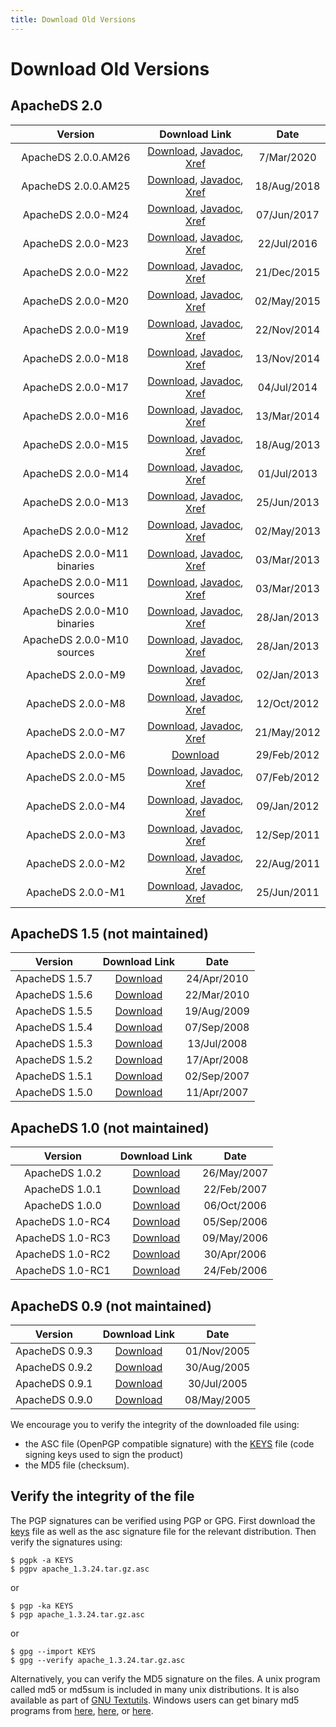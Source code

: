 ```yaml
---
title: Download Old Versions
---
```


# Download Old Versions

## ApacheDS 2.0

<center>

| Version| Download Link | Date |
|:-:|:-:|:-:|
| ApacheDS 2.0.0.AM26 | [Download](https://archive.apache.org/dist/directory/apacheds/dist/2.0.0.AM26/), [Javadoc](https://svn.apache.org/repos/infra/websites/production/directory/content/apacheds/gen-docs/2.0.0.AM26/apidocs/index.html), [Xref](https://svn.apache.org/repos/infra/websites/production/directory/content/apacheds/gen-docs/2.0.0.AM26/xref/index.html) | 7/Mar/2020 | 
| ApacheDS 2.0.0.AM25 | [Download](https://archive.apache.org/dist/directory/apacheds/dist/2.0.0.AM25/), [Javadoc](https://svn.apache.org/repos/infra/websites/production/directory/content/apacheds/gen-docs/2.0.0.AM25/apidocs/index.html), [Xref](https://svn.apache.org/repos/infra/websites/production/directory/content/apacheds/gen-docs/2.0.0.AM25/xref/index.html) | 18/Aug/2018 | 
| ApacheDS 2.0.0-M24 | [Download](https://archive.apache.org/dist/directory/apacheds/dist/2.0.0-M24/), [Javadoc](https://svn.apache.org/repos/infra/websites/production/directory/content/apacheds/gen-docs/2.0.0-M24/apidocs/index.html), [Xref](https://svn.apache.org/repos/infra/websites/production/directory/content/apacheds/gen-docs/2.0.0-M24/xref/index.html) | 07/Jun/2017 |
| ApacheDS 2.0.0-M23 | [Download](https://archive.apache.org/dist/directory/apacheds/dist/2.0.0-M23/), [Javadoc](https://svn.apache.org/repos/infra/websites/production/directory/content/apacheds/gen-docs/2.0.0-M23/apidocs/index.html), [Xref](https://svn.apache.org/repos/infra/websites/production/directory/content/apacheds/gen-docs/2.0.0-M23/xref/index.html) | 22/Jul/2016 |
| ApacheDS 2.0.0-M22 | [Download](https://archive.apache.org/dist/directory/apacheds/dist/2.0.0-M22/), [Javadoc](https://svn.apache.org/repos/infra/websites/production/directory/content/apacheds/gen-docs/2.0.0-M22/apidocs/index.html), [Xref](https://svn.apache.org/repos/infra/websites/production/directory/content/apacheds/gen-docs/2.0.0-M22/xref/index.html) | 21/Dec/2015 |
| ApacheDS 2.0.0-M20 | [Download](https://archive.apache.org/dist/directory/apacheds/dist/2.0.0-M20/), [Javadoc](https://svn.apache.org/repos/infra/websites/production/directory/content/apacheds/gen-docs/2.0.0-M20/apidocs/index.html), [Xref](https://svn.apache.org/repos/infra/websites/production/directory/content/apacheds/gen-docs/2.0.0-M20/xref/index.html) | 02/May/2015 |
| ApacheDS 2.0.0-M19 | [Download](https://archive.apache.org/dist/directory/apacheds/dist/2.0.0-M19/), [Javadoc](https://svn.apache.org/repos/infra/websites/production/directory/content/apacheds/gen-docs/2.0.0-M19/apidocs/index.html), [Xref](https://svn.apache.org/repos/infra/websites/production/directory/content/apacheds/gen-docs/2.0.0-M19/xref/index.html) | 22/Nov/2014 |
| ApacheDS 2.0.0-M18 | [Download](https://archive.apache.org/dist/directory/apacheds/dist/2.0.0-M18/), [Javadoc](https://svn.apache.org/repos/infra/websites/production/directory/content/apacheds/gen-docs/2.0.0-M18/apidocs/index.html), [Xref](https://svn.apache.org/repos/infra/websites/production/directory/content/apacheds/gen-docs/2.0.0-M18/xref/index.html) | 13/Nov/2014 |
| ApacheDS 2.0.0-M17 | [Download](https://archive.apache.org/dist/directory/apacheds/dist/2.0.0-M17/), [Javadoc](https://svn.apache.org/repos/infra/websites/production/directory/content/apacheds/gen-docs/2.0.0-M17/apidocs/index.html), [Xref](https://svn.apache.org/repos/infra/websites/production/directory/content/apacheds/gen-docs/2.0.0-M17/xref/index.html) | 04/Jul/2014 |
| ApacheDS 2.0.0-M16 | [Download](https://archive.apache.org/dist/directory/apacheds/dist/2.0.0-M16/), [Javadoc](https://svn.apache.org/repos/infra/websites/production/directory/content/apacheds/gen-docs/2.0.0-M16/apidocs/index.html), [Xref](https://svn.apache.org/repos/infra/websites/production/directory/content/apacheds/gen-docs/2.0.0-M16/xref/index.html) | 13/Mar/2014 |
| ApacheDS 2.0.0-M15 | [Download](https://archive.apache.org/dist/directory/apacheds/dist/2.0.0-M15/), [Javadoc](https://svn.apache.org/repos/infra/websites/production/directory/content/apacheds/gen-docs/2.0.0-M15/apidocs/index.html), [Xref](https://svn.apache.org/repos/infra/websites/production/directory/content/apacheds/gen-docs/2.0.0-M15/xref/index.html) | 18/Aug/2013 |
| ApacheDS 2.0.0-M14 | [Download](https://archive.apache.org/dist/directory/apacheds/dist/2.0.0-M14/), [Javadoc](https://svn.apache.org/repos/infra/websites/production/directory/content/apacheds/gen-docs/2.0.0-M14/apidocs/index.html), [Xref](https://svn.apache.org/repos/infra/websites/production/directory/content/apacheds/gen-docs/2.0.0-M14/xref/index.html) | 01/Jul/2013 |
| ApacheDS 2.0.0-M13 | [Download](https://archive.apache.org/dist/directory/apacheds/dist/2.0.0-M13/), [Javadoc](https://svn.apache.org/repos/infra/websites/production/directory/content/apacheds/gen-docs/2.0.0-M13/apidocs/index.html), [Xref](https://svn.apache.org/repos/infra/websites/production/directory/content/apacheds/gen-docs/2.0.0-M13/xref/index.html) | 25/Jun/2013 |
| ApacheDS 2.0.0-M12 | [Download](https://archive.apache.org/dist/directory/apacheds/dist/2.0.0-M12/), [Javadoc](https://svn.apache.org/repos/infra/websites/production/directory/content/apacheds/gen-docs/2.0.0-M12/apidocs/index.html), [Xref](https://svn.apache.org/repos/infra/websites/production/directory/content/apacheds/gen-docs/2.0.0-M12/xref/index.html) | 02/May/2013 |
| ApacheDS 2.0.0-M11 binaries | [Download](https://archive.apache.org/dist/directory/apacheds/dist/2.0.0-M11/), [Javadoc](https://svn.apache.org/repos/infra/websites/production/directory/content/apacheds/gen-docs/2.0.0-M11/apidocs/index.html), [Xref](https://svn.apache.org/repos/infra/websites/production/directory/content/apacheds/gen-docs/2.0.0-M11/xref/index.html) | 03/Mar/2013 |
| ApacheDS 2.0.0-M11 sources | [Download](https://archive.apache.org/dist/directory/apacheds/2.0.0-M11/), [Javadoc](https://svn.apache.org/repos/infra/websites/production/directory/content/apacheds/gen-docs/2.0.0-M11/apidocs/index.html), [Xref](https://svn.apache.org/repos/infra/websites/production/directory/content/apacheds/gen-docs/2.0.0-M11/xref/index.html) | 03/Mar/2013 |
| ApacheDS 2.0.0-M10 binaries | [Download](https://archive.apache.org/dist/directory/apacheds/dist/2.0.0-M10/), [Javadoc](https://svn.apache.org/repos/infra/websites/production/directory/content/apacheds/gen-docs/2.0.0-M10/apidocs/index.html), [Xref](https://svn.apache.org/repos/infra/websites/production/directory/content/apacheds/gen-docs/2.0.0-M10/xref/index.html) | 28/Jan/2013 |
| ApacheDS 2.0.0-M10 sources | [Download](https://archive.apache.org/dist/directory/apacheds/2.0.0-M10/), [Javadoc](https://svn.apache.org/repos/infra/websites/production/directory/content/apacheds/gen-docs/2.0.0-M10/apidocs/index.html), [Xref](https://svn.apache.org/repos/infra/websites/production/directory/content/apacheds/gen-docs/2.0.0-M10/xref/index.html) | 28/Jan/2013 |
| ApacheDS 2.0.0-M9 | [Download](https://archive.apache.org/dist/directory/apacheds/stable/2.0/2.0.0-M9), [Javadoc](https://svn.apache.org/repos/infra/websites/production/directory/content/apacheds/gen-docs/2.0.0-M9/apidocs/index.html), [Xref](https://svn.apache.org/repos/infra/websites/production/directory/content/apacheds/gen-docs/2.0.0-M9/xref/index.html) | 02/Jan/2013 |
| ApacheDS 2.0.0-M8 | [Download](https://archive.apache.org/dist/directory/apacheds/stable/2.0/2.0.0-M8), [Javadoc](https://svn.apache.org/repos/infra/websites/production/directory/content/apacheds/gen-docs/2.0.0-M8/apidocs/index.html), [Xref](https://svn.apache.org/repos/infra/websites/production/directory/content/apacheds/gen-docs/2.0.0-M8/xref/index.html) | 12/Oct/2012 |
| ApacheDS 2.0.0-M7 | [Download](https://archive.apache.org/dist/directory/apacheds/stable/2.0/2.0.0-M7), [Javadoc](https://svn.apache.org/repos/infra/websites/production/directory/content/apacheds/gen-docs/2.0.0-M7/apidocs/index.html), [Xref](https://svn.apache.org/repos/infra/websites/production/directory/content/apacheds/gen-docs/2.0.0-M7/xref/index.html) | 21/May/2012 |
| ApacheDS 2.0.0-M6 | [Download](https://archive.apache.org/dist/directory/apacheds/stable/2.0/2.0.0-M6) | 29/Feb/2012 |
| ApacheDS 2.0.0-M5 | [Download](https://archive.apache.org/dist/directory/apacheds/stable/2.0/2.0.0-M5), [Javadoc](https://svn.apache.org/repos/infra/websites/production/directory/content/apacheds/gen-docs/2.0.0-M5/apidocs/index.html), [Xref](https://svn.apache.org/repos/infra/websites/production/directory/content/apacheds/gen-docs/2.0.0-M5/xref/index.html) | 07/Feb/2012 |
| ApacheDS 2.0.0-M4 | [Download](https://archive.apache.org/dist/directory/apacheds/stable/2.0/2.0.0-M4), [Javadoc](https://svn.apache.org/repos/infra/websites/production/directory/content/apacheds/gen-docs/2.0.0-M4/apidocs/index.html), [Xref](https://svn.apache.org/repos/infra/websites/production/directory/content/apacheds/gen-docs/2.0.0-M4/xref/index.html) | 09/Jan/2012 |
| ApacheDS 2.0.0-M3 | [Download](https://archive.apache.org/dist/directory/apacheds/stable/2.0/2.0.0-M3), [Javadoc](https://svn.apache.org/repos/infra/websites/production/directory/content/apacheds/gen-docs/2.0.0-M3/apidocs/index.html), [Xref](https://svn.apache.org/repos/infra/websites/production/directory/content/apacheds/gen-docs/2.0.0-M3/xref/index.html) | 12/Sep/2011 |
| ApacheDS 2.0.0-M2 | [Download](https://archive.apache.org/dist/directory/apacheds/stable/2.0/2.0.0-M2), [Javadoc](https://svn.apache.org/repos/infra/websites/production/directory/content/apacheds/gen-docs/2.0.0-M2/apidocs/index.html), [Xref](https://svn.apache.org/repos/infra/websites/production/directory/content/apacheds/gen-docs/2.0.0-M2/xref/index.html) | 22/Aug/2011 |
| ApacheDS 2.0.0-M1 | [Download](https://archive.apache.org/dist/directory/apacheds/stable/2.0/2.0.0-M1), [Javadoc](https://svn.apache.org/repos/infra/websites/production/directory/content/apacheds/gen-docs/2.0.0-M1/apidocs/index.html), [Xref](https://svn.apache.org/repos/infra/websites/production/directory/content/apacheds/gen-docs/2.0.0-M1/xref/index.html) | 25/Jun/2011 |

</center>

## ApacheDS 1.5 (not maintained)

<center>

| Version| Download Link | Date |
|:-:|:-:|:-:|
| ApacheDS 1.5.7 | [Download](https://archive.apache.org/dist/directory/apacheds/unstable/1.5/1.5.7/) | 24/Apr/2010 |
| ApacheDS 1.5.6 | [Download](https://archive.apache.org/dist/directory/apacheds/unstable/1.5/1.5.6/) | 22/Mar/2010 |
| ApacheDS 1.5.5 | [Download](https://archive.apache.org/dist/directory/apacheds/unstable/1.5/1.5.5/) | 19/Aug/2009 |
| ApacheDS 1.5.4 | [Download](https://archive.apache.org/dist/directory/apacheds/unstable/1.5/1.5.4/) | 07/Sep/2008 |
| ApacheDS 1.5.3 | [Download](https://archive.apache.org/dist/directory/apacheds/unstable/1.5/1.5.3/) | 13/Jul/2008 |
| ApacheDS 1.5.2 | [Download](https://archive.apache.org/dist/directory/apacheds/unstable/1.5/1.5.2/) | 17/Apr/2008 |
| ApacheDS 1.5.1 | [Download](https://archive.apache.org/dist/directory/apacheds/unstable/1.5/1.5.1/) | 02/Sep/2007 |
| ApacheDS 1.5.0 | [Download](https://archive.apache.org/dist/directory/apacheds/unstable/1.5/1.5.0/) | 11/Apr/2007 |

</center>

## ApacheDS 1.0 (not maintained)

<center>

| Version| Download Link | Date |
|:-:|:-:|:-:|
| ApacheDS 1.0.2 | [Download](https://archive.apache.org/dist/directory/apacheds/stable/1.0/1.0.2/) | 26/May/2007 |
| ApacheDS 1.0.1 | [Download](https://archive.apache.org/dist/directory/apacheds/stable/1.0/1.0.1/) | 22/Feb/2007 |
| ApacheDS 1.0.0 | [Download](https://archive.apache.org/dist/directory/apacheds/stable/1.0/1.0.0/) | 06/Oct/2006 |
| ApacheDS 1.0-RC4 | [Download](https://archive.apache.org/dist/directory/apacheds/stable/1.0/1.0-RC4/) | 05/Sep/2006 |
| ApacheDS 1.0-RC3 | [Download](https://archive.apache.org/dist/directory/apacheds/stable/1.0/1.0-RC3/) | 09/May/2006 |
| ApacheDS 1.0-RC2 | [Download](https://archive.apache.org/dist/directory/apacheds/stable/1.0/1.0-RC2/) | 30/Apr/2006 |
| ApacheDS 1.0-RC1 | [Download](https://archive.apache.org/dist/directory/apacheds/stable/1.0/1.0-RC1/) | 24/Feb/2006 |

</center>

## ApacheDS 0.9 (not maintained)

<center>

| Version| Download Link | Date |
|:-:|:-:|:-:|
| ApacheDS 0.9.3 | [Download](https://archive.apache.org/dist/directory/apacheds/unstable/0.9/0.9.3) | 01/Nov/2005 |
| ApacheDS 0.9.2 | [Download](https://archive.apache.org/dist/directory/apacheds/unstable/0.9/0.9.2) | 30/Aug/2005 |
| ApacheDS 0.9.1 | [Download](https://archive.apache.org/dist/directory/apacheds/unstable/0.9/0.9.1) | 30/Jul/2005 |
| ApacheDS 0.9.0 | [Download](https://archive.apache.org/dist/directory/apacheds/unstable/0.9/0.9.0) | 08/May/2005 |

</center>

<DIV class="note" markdown="1">
We encourage you to verify the integrity of the downloaded file using:

* the ASC file (OpenPGP compatible signature) with the [KEYS](https://downloads.apache.org/directory/KEYS) file (code signing keys used to sign the product)
* the MD5 file (checksum).
</DIV>

## Verify the integrity of the file

The PGP signatures can be verified using PGP or GPG. First download the [keys](https://downloads.apache.org/directory/KEYS) file as well as the asc signature file for the relevant distribution. Then verify the signatures using:

	$ pgpk -a KEYS
	$ pgpv apache_1.3.24.tar.gz.asc

or

	$ pgp -ka KEYS
	$ pgp apache_1.3.24.tar.gz.asc

or

	$ gpg --import KEYS
	$ gpg --verify apache_1.3.24.tar.gz.asc

 

Alternatively, you can verify the MD5 signature on the files. A unix program called md5 or md5sum is included in many unix distributions. It is also available as part of [GNU Textutils](https://www.gnu.org/software/textutils/textutils.html). Windows users can get binary md5 programs from [here](https://www.fourmilab.ch/md5/), [here](http://www.pc-tools.net/win32/freeware/console/), or [here](https://www.slavasoft.com/fsum/).
